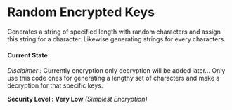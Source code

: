 # Random Encrypted Keys
Generates a string of specified length with random characters and assign this string for a character. Likewise generating strings for every characters.

#### Current State
*Disclaimer :* Currently encryption only decryption will be added later... Only use this code ones for generating a lengthy set of characters and make a decryption for that specific keys.  

**Security Level : Very Low**
*(Simplest Encryption)*
